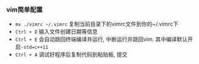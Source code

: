 ### vim简单配置

- `mv ./vimrc ~/.vimrc` 复制当前目录下的vimrc文件到你的~/.vimrc下
- `Ctrl + D` 输入文件创建日期等信息
- `Ctrl + E` 会自动跳回终端编译并运行, <Ctrl-C>中断运行并跳回vim. 其中编译默认开启`-std=c++11`
- `Ctrl + A` 调试好程序后<Ctrl-A>复制代码到粘贴板, 提交